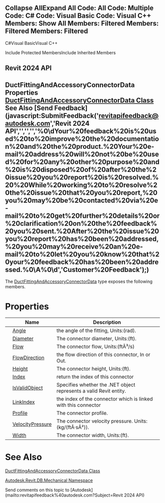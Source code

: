 ﻿

Collapse AllExpand All Code: All Code: Multiple Code: C# Code: Visual Basic Code: Visual C++  Members: Show All Members: Filtered Members: Filtered Members: Filtered   
---  
  
C#Visual BasicVisual C++

Include Protected MembersInclude Inherited Members

Revit 2024 API  
---  
DuctFittingAndAccessoryConnectorData Properties  
[DuctFittingAndAccessoryConnectorData Class](ffb25c4f-cd7a-bd51-8f78-3107a0955fc9.md) See Also [Send Feedback](javascript:SubmitFeedback\('revitapifeedback@autodesk.com','Revit 2024 API','','','','%0\\dYour%20feedback%20is%20used%20to%20improve%20the%20documentation%20and%20the%20product.%20Your%20e-mail%20address%20will%20not%20be%20used%20for%20any%20other%20purpose%20and%20is%20disposed%20of%20after%20the%20issue%20you%20report%20is%20resolved.%20%20While%20working%20to%20resolve%20the%20issue%20that%20you%20report,%20you%20may%20be%20contacted%20via%20e-mail%20to%20get%20further%20details%20or%20clarification%20on%20the%20feedback%20you%20sent.%20After%20the%20issue%20you%20report%20has%20been%20addressed,%20you%20may%20receive%20an%20e-mail%20to%20let%20you%20know%20that%20your%20feedback%20has%20been%20addressed.%0\\A%0\\d','Customer%20Feedback'\);)  
---  
  
The [DuctFittingAndAccessoryConnectorData](ffb25c4f-cd7a-bd51-8f78-3107a0955fc9.md) type exposes the following members.

# Properties

|  | Name | Description |
| --- | --- | --- |
|  | [Angle](fc94f2f8-ac92-9974-09f0-aaff0bfc499c.md) | the angle of the fitting, Units:(rad). |
|  | [Diameter](a9b21020-4dc3-4ba3-eb23-1ac40a2366bf.md) | The connector diameter, Units:(ft). |
|  | [Flow](59b9e1ac-aa14-3040-8903-98c0a1968252.md) | The connector flow, Units:(ftÂ³/s) |
|  | [FlowDirection](e8bf3786-8ce0-cf47-8170-c954997f4e39.md) | the flow direction of this connector, In or Out. |
|  | [Height](0b21573e-314a-35e6-76f3-20f3af17b4c4.md) | The connector height, Units:(ft). |
|  | [Index](067e75f2-193d-f347-94ca-601173767605.md) | return the index of this connector |
|  | [IsValidObject](d124dfd4-808c-2177-2228-d340600fb721.md) | Specifies whether the .NET object represents a valid Revit entity. |
|  | [LinkIndex](253e8b3b-a07b-f09e-428a-3c3cde3363e2.md) | the index of the connector which is linked with this connector |
|  | [Profile](0c10d8b2-dc23-35d1-89ea-42824587de86.md) | The connector profile. |
|  | [VelocityPressure](6c6c03c5-0ec4-b2f2-87ae-00ce77e83400.md) | The connector velocity pressure. Units: (kg/(ftÂ·sÂ²)). |
|  | [Width](eff747c7-0668-c010-ec82-e1d4ec15291a.md) | The connector width, Units:(ft). |
  
# See Also

[DuctFittingAndAccessoryConnectorData Class](ffb25c4f-cd7a-bd51-8f78-3107a0955fc9.md)

[Autodesk.Revit.DB.Mechanical Namespace](0eafd899-5912-56fd-94b1-d286156e26fc.md)

Send comments on this topic to [Autodesk](mailto:revitapifeedback%40autodesk.com?Subject=Revit 2024 API)
